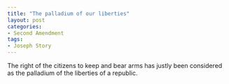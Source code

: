 ```yaml
---
title: "The palladium of our liberties"
layout: post
categories:
- Second Amendment
tags:
- Joseph Story
---
```


The right of the citizens to keep and bear arms has justly been considered as the palladium of the liberties of a republic.